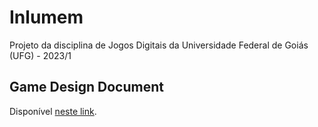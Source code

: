 # Inlumem

Projeto da disciplina de Jogos Digitais da Universidade Federal de Goiás (UFG) - 2023/1

## Game Design Document

Disponível [neste link](https://docs.google.com/document/d/1ld8_UQFGHpZyobpHkFJFozGjGDPpxoVSWtGUpaGuLJM/edit?usp=sharing).
